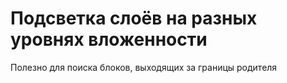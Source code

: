 # **Подсветка слоёв на разных уровнях вложенности**

Полезно для поиска блоков, выходящих за границы родителя